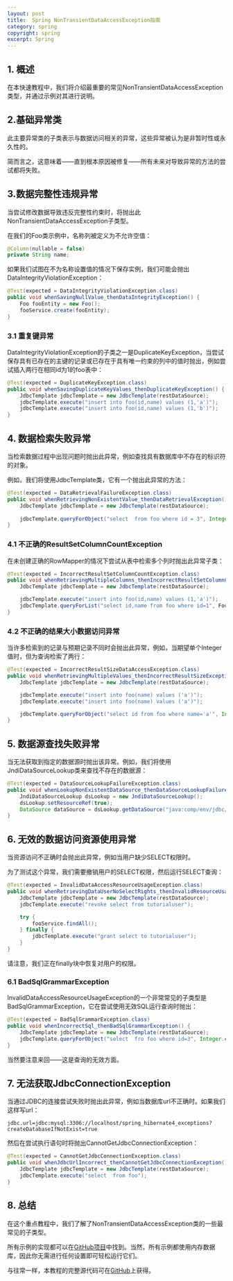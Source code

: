 ```yaml
---
layout: post
title:  Spring NonTransientDataAccessException指南
category: spring
copyright: spring
excerpt: Spring
---
```


## 1. 概述

在本快速教程中，我们将介绍最重要的常见NonTransientDataAccessException类型，并通过示例对其进行说明。

## 2.基础异常类

此主要异常类的子类表示与数据访问相关的异常，这些异常被认为是非暂时性或永久性的。

简而言之，这意味着——直到根本原因被修复——所有未来对导致异常的方法的尝试都将失败。

## 3.数据完整性违规异常

当尝试修改数据导致违反完整性约束时，将抛出此NonTransientDataAccessException子类型。

在我们的Foo类示例中，名称列被定义为不允许空值：

```java
@Column(nullable = false)
private String name;
```

如果我们试图在不为名称设置值的情况下保存实例，我们可能会抛出DataIntegrityViolationException：

```java
@Test(expected = DataIntegrityViolationException.class)
public void whenSavingNullValue_thenDataIntegrityException() {
    Foo fooEntity = new Foo();
    fooService.create(fooEntity);
}
```

### 3.1 重复键异常

DataIntegrityViolationException的子类之一是DuplicateKeyException，当尝试保存具有已存在的主键的记录或已存在于具有唯一约束的列中的值时抛出，例如尝试插入两行在相同id为1的foo表中：

```java
@Test(expected = DuplicateKeyException.class)
public void whenSavingDuplicateKeyValues_thenDuplicateKeyException() {
    JdbcTemplate jdbcTemplate = new JdbcTemplate(restDataSource);
    jdbcTemplate.execute("insert into foo(id,name) values (1,'a')");
    jdbcTemplate.execute("insert into foo(id,name) values (1,'b')");
}
```

## 4. 数据检索失败异常

当检索数据过程中出现问题时抛出此异常，例如查找具有数据库中不存在的标识符的对象。

例如，我们将使用JdbcTemplate类，它有一个抛出此异常的方法：

```java
@Test(expected = DataRetrievalFailureException.class)
public void whenRetrievingNonExistentValue_thenDataRetrievalException() {
    JdbcTemplate jdbcTemplate = new JdbcTemplate(restDataSource);
    
    jdbcTemplate.queryForObject("select  from foo where id = 3", Integer.class);
}
```

### 4.1 不正确的ResultSetColumnCountException

在未创建正确的RowMapper的情况下尝试从表中检索多个列时抛出此异常子类：

```java
@Test(expected = IncorrectResultSetColumnCountException.class)
public void whenRetrievingMultipleColumns_thenIncorrectResultSetColumnCountException() {
    JdbcTemplate jdbcTemplate = new JdbcTemplate(restDataSource);

    jdbcTemplate.execute("insert into foo(id,name) values (1,'a')");
    jdbcTemplate.queryForList("select id,name from foo where id=1", Foo.class);
}
```

### 4.2 不正确的结果大小数据访问异常

当许多检索到的记录与预期记录不同时会抛出此异常，例如，当期望单个Integer值时，但为查询检索了两行：

```java
@Test(expected = IncorrectResultSizeDataAccessException.class)
public void whenRetrievingMultipleValues_thenIncorrectResultSizeException() {
    JdbcTemplate jdbcTemplate = new JdbcTemplate(restDataSource);

    jdbcTemplate.execute("insert into foo(name) values ('a')");
    jdbcTemplate.execute("insert into foo(name) values ('a')");

    jdbcTemplate.queryForObject("select id from foo where name='a'", Integer.class);
}
```

## 5. 数据源查找失败异常

当无法获取到指定的数据源时抛出该异常。例如，我们将使用JndiDataSourceLookup类来查找不存在的数据源：

```java
@Test(expected = DataSourceLookupFailureException.class)
public void whenLookupNonExistentDataSource_thenDataSourceLookupFailureException() {
    JndiDataSourceLookup dsLookup = new JndiDataSourceLookup();
    dsLookup.setResourceRef(true);
    DataSource dataSource = dsLookup.getDataSource("java:comp/env/jdbc/example_db");
}
```

## 6. 无效的数据访问资源使用异常

当资源访问不正确时会抛出此异常，例如当用户缺少SELECT权限时。

为了测试这个异常，我们需要撤销用户的SELECT权限，然后运行SELECT查询：

```java
@Test(expected = InvalidDataAccessResourceUsageException.class)
public void whenRetrievingDataUserNoSelectRights_thenInvalidResourceUsageException() {
    JdbcTemplate jdbcTemplate = new JdbcTemplate(restDataSource);
    jdbcTemplate.execute("revoke select from tutorialuser");

    try {
        fooService.findAll();
    } finally {
        jdbcTemplate.execute("grant select to tutorialuser");
    }
}
```

请注意，我们正在finally块中恢复对用户的权限。

### 6.1 BadSqlGrammarException

InvalidDataAccessResourceUsageException的一个非常常见的子类型是BadSqlGrammarException，它在尝试使用无效SQL运行查询时抛出：

```java
@Test(expected = BadSqlGrammarException.class)
public void whenIncorrectSql_thenBadSqlGrammarException() {
    JdbcTemplate jdbcTemplate = new JdbcTemplate(restDataSource);
    jdbcTemplate.queryForObject("select  fro foo where id=3", Integer.class);
}
```

当然要注意来回——这是查询的无效方面。

## 7. 无法获取JdbcConnectionException

当通过JDBC的连接尝试失败时抛出此异常，例如当数据库url不正确时。如果我们这样写url：

```properties
jdbc.url=jdbc:mysql:3306://localhost/spring_hibernate4_exceptions?createDatabaseIfNotExist=true
```

然后在尝试执行语句时将抛出CannotGetJdbcConnectionException：

```java
@Test(expected = CannotGetJdbcConnectionException.class)
public void whenJdbcUrlIncorrect_thenCannotGetJdbcConnectionException() {
    JdbcTemplate jdbcTemplate = new JdbcTemplate(restDataSource);
    jdbcTemplate.execute("select  from foo");
}
```

## 8. 总结

在这个重点教程中，我们了解了NonTransientDataAccessException类的一些最常见的子类型。

所有示例的实现都可以在[GitHub项目](https://github.com/eugenp/tutorials/tree/master/spring-exceptions)中找到。当然，所有示例都使用内存数据库，因此你无需进行任何设置即可轻松运行它们。

与往常一样，本教程的完整源代码可在[GitHub](https://github.com/tuyucheng7/taketoday-tutorial4j/tree/master/spring-modules/spring-exceptions)上获得。